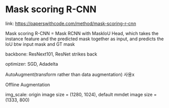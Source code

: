 # Mask scoring R-CNN
link: https://paperswithcode.com/method/mask-scoring-r-cnn

Mask scoring R-CNN = Mask RCNN with MaskIoU Head, which takes the instance feature and the predicted mask together as input, and predicts the IoU btw input mask and GT mask

backbone: ResNext101, ResNet strikes back

optimizer: SGD, Adadelta

AutoAugment(transform rather than data augmentation) 사용x

Offline Augmentation

img_scale: origin image size = (1280, 1024), default mmdet image size = (1333, 800)
